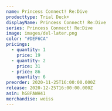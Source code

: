 ```yaml
---
name: Princess Connect! Re:Dive
producttype: Trial Deck+
displayName: Princess Connect! Re:Dive
series: Princess Connect! Re:Dive
image: images/del-later.png
color: "#DEF6CA"
pricings:
  - quantity: 1
    price: 19
  - quantity: 2
    price: 31
  - price: 86
    quantity: 6
preorder: 2020-11-25T16:00:00.000Z
release: 2020-12-25T16:00:00.000Z
asin: hG8PAWH41
merchandise: weiss
---
```

